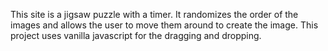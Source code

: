 This site is a jigsaw puzzle with a timer. It randomizes the order of the images and allows the user to move them around to create the image.
This project uses vanilla javascript for the dragging and dropping.
